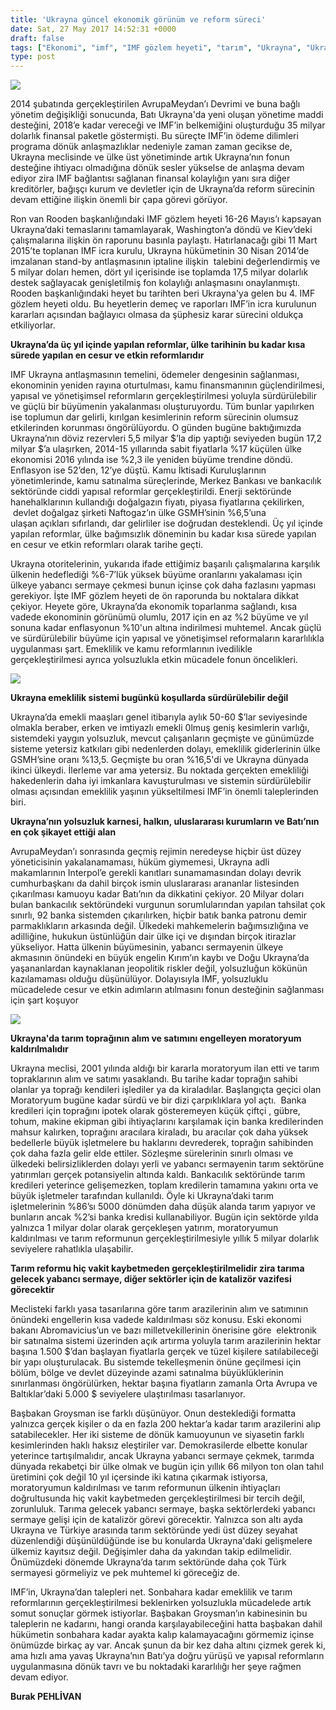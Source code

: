 ```yaml
---
title: 'Ukrayna güncel ekonomik görünüm ve reform süreci'
date: Sat, 27 May 2017 14:52:31 +0000
draft: false
tags: ["Ekonomi", "imf", "IMF gözlem heyeti", "tarım", "Ukrayna", "Ukrayna ekonomi", "Ukrayna ekonomi 2017", "ukrayna tarım"]
type: post
---
```


![](http://burakpehlivan.org/wp-content/uploads/2017/05/IMF.jpg)




2014 şubatında gerçekleştirilen AvrupaMeydan’ı Devrimi ve buna bağlı yönetim değişikliği sonucunda, Batı Ukrayna'da yeni oluşan yönetime maddi desteğini, 2018’e kadar vereceği ve IMF’in belkemiğini oluşturduğu 35 milyar dolarlık finansal paketle göstermişti. Bu süreçte IMF’in ödeme dilimleri programa dönük anlaşmazlıklar nedeniyle zaman zaman gecikse de, Ukrayna meclisinde ve ülke üst yönetiminde artık Ukrayna’nın fonun desteğine ihtiyacı olmadığına dönük sesler yükselse de anlaşma devam ediyor zira IMF bağlantısı sağlanan finansal kolaylığın yanı sıra diğer kreditörler, bağışçı kurum ve devletler için de Ukrayna’da reform sürecinin devam ettiğine ilişkin önemli bir çapa görevi görüyor.




Ron van Rooden başkanlığındaki IMF gözlem heyeti 16-26 Mayıs’ı kapsayan Ukrayna’daki temaslarını tamamlayarak, Washington’a döndü ve Kiev’deki çalışmalarına ilişkin ön raporunu basınla paylaştı. Hatırlanacağı gibi 11 Mart 2015’te toplanan IMF icra kurulu, Ukrayna hükümetinin 30 Nisan 2014’de imzalanan stand-by antlaşmasının iptaline ilişkin  talebini değerlendirmiş ve 5 milyar doları hemen, dört yıl içerisinde ise toplamda 17,5 milyar dolarlık destek sağlayacak genişletilmiş fon kolaylığı anlaşmasını onaylanmıştı. Rooden başkanlığındaki heyet bu tarihten beri Ukrayna'ya gelen bu 4. IMF gözlem heyeti oldu. Bu heyetlerin demeç ve raporları IMF’in icra kurulunun kararları açısından bağlayıcı olmasa da şüphesiz karar sürecini oldukça etkiliyorlar. 




**Ukrayna’da üç yıl içinde yapılan reformlar, ülke tarihinin bu kadar kısa sürede yapılan en cesur ve etkin reformlarıdır**




IMF Ukrayna antlaşmasının temelini, ödemeler dengesinin sağlanması, ekonominin yeniden rayına oturtulması, kamu finansmanının güçlendirilmesi, yapısal ve yönetişimsel reformların gerçekleştirilmesi yoluyla sürdürülebilir ve güçlü bir büyümenin yakalanması oluşturuyordu. Tüm bunlar yapılırken ise toplumun dar gelirli, kırılgan kesimlerinin reform sürecinin olumsuz etkilerinden korunması öngörülüyordu. O günden bugüne baktığımızda Ukrayna’nın döviz rezervleri 5,5 milyar $’la dip yaptığı seviyeden bugün 17,2 milyar $’a ulaşırken, 2014-15 yıllarında sabit fiyatlarla %17 küçülen ülke ekonomisi 2016 yılında ise %2,3 ile yeniden büyüme trendine döndü. Enflasyon ise 52’den, 12’ye düştü. Kamu İktisadi Kuruluşlarının yönetimlerinde, kamu satınalma süreçlerinde, Merkez Bankası ve bankacılık sektöründe ciddi yapısal reformlar gerçekleştirildi. Enerji sektöründe hanehalklarının kullandığı doğalgazın fiyatı, piyasa fiyatlarına çekilirken,  devlet doğalgaz şirketi Naftogaz’ın ülke GSMH’sinin %6,5’una ulaşan açıkları sıfırlandı, dar gelirliler ise doğrudan desteklendi. Üç yıl içinde yapılan reformlar, ülke bağımsızlık döneminin bu kadar kısa sürede yapılan en cesur ve etkin reformları olarak tarihe geçti.




Ukrayna otoritelerinin, yukarıda ifade ettiğimiz başarılı çalışmalarına karşılık ülkenin hedeflediği %6-7’lük yüksek büyüme oranlarını yakalaması için ülkeye yabancı sermaye çekmesi bunun içinse çok daha fazlasını yapması gerekiyor. İşte IMF gözlem heyeti de ön raporunda bu noktalara dikkat çekiyor. Heyete göre, Ukrayna’da ekonomik toparlanma sağlandı, kısa vadede ekonominin görünümü olumlu, 2017 için en az %2 büyüme ve yıl sonuna kadar enflasyonun %10'un altına indirilmesi muhtemel. Ancak güçlü ve sürdürülebilir büyüme için yapısal ve yönetişimsel reformaların kararlılıkla uygulanması şart. Emeklilik ve kamu reformlarının ivedilikle gerçekleştirilmesi ayrıca yolsuzlukla etkin mücadele fonun öncelikleri.




![](http://burakpehlivan.org/wp-content/uploads/2017/05/1346216_342f81a5bae890b78c4d00ae85e4dae1_640x640.jpg)




**Ukrayna emeklilik sistemi bugünkü koşullarda sürdürülebilir değil**




Ukrayna’da emekli maaşları genel itibarıyla aylık 50-60 $’lar seviyesinde olmakla beraber, erken ve imtiyazlı emekli 0lmuş geniş kesimlerin varlığı, sistemdeki yaygın yolsuzluk, mevcut çalışanların geçmişte ve günümüzde sisteme yetersiz katkıları gibi nedenlerden dolayı, emeklilik giderlerinin ülke GSMH’sine oranı %13,5. Geçmişte bu oran %16,5'di ve Ukrayna dünyada ikinci ülkeydi. İlerleme var ama yetersiz. Bu noktada gerçekten emekliliği hakedenlerin daha iyi imkanlara kavuşturulması ve sistemin sürdürülebilir olması açısından emeklilik yaşının yükseltilmesi IMF’in önemli taleplerinden biri.




**Ukrayna’nın yolsuzluk karnesi, halkın, uluslararası kurumların ve Batı’nın en çok şikayet ettiği alan**




AvrupaMeydan’ı sonrasında geçmiş rejimin neredeyse hiçbir üst düzey yöneticisinin yakalanamaması, hüküm giymemesi, Ukrayna adli makamlarının Interpol’e gerekli kanıtları sunamamasından dolayı devrik cumhurbaşkanı da dahil birçok ismin uluslararası arananlar listesinden çıkarılması kamuoyu kadar Batı’nın da dikkatini çekiyor. 20 Milyar doları bulan bankacılık sektöründeki vurgunun sorumlularından yapılan tahsilat çok sınırlı, 92 banka sistemden çıkarılırken, hiçbir batık banka patronu demir parmaklıkların arkasında değil. Ülkedeki mahkemelerin bağımsızlığına ve adilliğine, hukukun üstünlüğün dair ülke içi ve dışından birçok itirazlar yükseliyor. Hatta ülkenin büyümesinin, yabancı sermayenin ülkeye akmasının önündeki en büyük engelin Kırım’ın kaybı ve Doğu Ukrayna’da yaşananlardan kaynaklanan jeopolitik riskler değil, yolsuzluğun kökünün kazılamaması olduğu düşünülüyor. Dolayısıyla IMF, yolsuzluklu mücadelede cesur ve etkin adımların atılmasını fonun desteğinin sağlanması için şart koşuyor




![](http://burakpehlivan.org/wp-content/uploads/2017/05/2b_arazileri.jpg)




**Ukrayna'da tarım toprağının alım ve satımını engelleyen moratoryum kaldırılmalıdır**




Ukrayna meclisi, 2001 yılında aldığı bir kararla moratoryum ilan etti ve tarım topraklarının alım ve satımı yasaklandı. Bu tarihe kadar toprağın sahibi olanlar ya toprağı kendileri işlediler ya da kiraladılar. Başlangıçta geçici olan Moratoryum bugüne kadar sürdü ve bir dizi çarpıklıklara yol açtı.  Banka kredileri için toprağını ipotek olarak gösteremeyen küçük çiftçi , gübre, tohum, makine ekipman gibi ihtiyaçlarını karşılamak için banka kredilerinden mahsur kalırken, toprağını aracılara kiraladı, bu aracılar çok daha yüksek bedellerle büyük işletmelere bu haklarını devrederek, toprağın sahibinden çok daha fazla gelir elde ettiler. Sözleşme sürelerinin sınırlı olması ve ülkedeki belirsizliklerden dolayı yerli ve yabancı sermayenin tarım sektörüne yatırımları gerçek potansiyelin altında kaldı. Bankacılık sektöründe tarım kredileri yeterince gelişemezken, toplam kredilerin tamamına yakını orta ve büyük işletmeler tarafından kullanıldı. Öyle ki Ukrayna’daki tarım işletmelerinin %86’sı 5000 dönümden daha düşük alanda tarım yapıyor ve bunların ancak %2’si banka kredisi kullanabiliyor. Bugün için sektörde yılda yalnızca 1 milyar dolar olarak gerçekleşen yatırım, moratoryumun kaldırılması ve tarım reformunun gerçekleştirilmesiyle yıllık 5 milyar dolarlık seviyelere rahatlıkla ulaşabilir.




**Tarım reformu hiç vakit kaybetmeden gerçekleştirilmelidir zira tarıma gelecek yabancı sermaye, diğer sektörler için de katalizör vazifesi görecektir**




Meclisteki farklı yasa tasarılarına göre tarım arazilerinin alım ve satımının önündeki engellerin kısa vadede kaldırılması söz konusu. Eski ekonomi bakanı Abromavicius’un ve bazı milletvekillerinin önerisine göre  elektronik bir satınalma sistemi üzerinden açık artırma yoluyla tarım arazilerinin hektar başına 1.500 $’dan başlayan fiyatlarla gerçek ve tüzel kişilere satılabileceği bir yapı oluşturulacak. Bu sistemde tekelleşmenin önüne geçilmesi için bölüm, bölge ve devlet düzeyinde azami satınalma büyüklüklerinin sınırlanması öngörülürken, hektar başına fiyatların zamanla Orta Avrupa ve Baltıklar’daki 5.000 $ seviyelere ulaştırılması tasarlanıyor.




Başbakan Groysman ise farklı düşünüyor. Onun desteklediği formatta yalnızca gerçek kişiler o da en fazla 200 hektar’a kadar tarım arazilerini alıp satabilecekler. Her iki sisteme de dönük kamuoyunun ve siyasetin farklı kesimlerinden haklı haksız eleştiriler var. Demokrasilerde elbette konular yeterince tartışılmalıdır, ancak Ukrayna yabancı sermaye çekmek, tarımda dünyada rekabetçi bir ülke olmak ve bugün için yıllık 66 milyon ton olan tahıl üretimini çok değil 10 yıl içersinde iki katına çıkarmak istiyorsa, moratoryumun kaldırılması ve tarım reformunun ülkenin ihtiyaçları doğrultusunda hiç vakit kaybetmeden gerçekleştirilmesi bir tercih değil, zorunluluk. Tarıma gelecek yabancı sermaye, başka sektörlerdeki yabancı sermaye gelişi için de katalizör görevi görecektir. Yalnızca son altı ayda Ukrayna ve Türkiye arasında tarım sektöründe yedi üst düzey seyahat düzenlendiği düşünüldüğünde ise bu konularda Ukrayna'daki gelişmelere ülkemiz kayıtsız değil. Değişimler daha da yakından takip edilmelidir. Önümüzdeki dönemde Ukrayna’da tarım sektöründe daha çok Türk sermayesi görmeliyiz ve pek muhtemel ki göreceğiz de.




IMF’in, Ukrayna’dan talepleri net. Sonbahara kadar emeklilik ve tarım reformlarının gerçekleştirilmesi beklenirken yolsuzlukla mücadelede artık somut sonuçlar görmek istiyorlar. Başbakan Groysman’ın kabinesinin bu taleplerin ne kadarını, hangi oranda karşılayabileceğini hatta başbakan dahil hükümetin sonbahara kadar ayakta kalıp kalamayacağını görmemiz içinse önümüzde birkaç ay var. Ancak şunun da bir kez daha altını çizmek gerek ki, ama hızlı ama yavaş Ukrayna’nın Batı’ya doğru yürüşü ve yapısal reformların uygulanmasına dönük tavrı ve bu noktadaki kararlılığı her şeye rağmen devam ediyor.




**Burak PEHLİVAN**